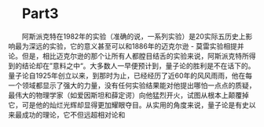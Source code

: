 # &emsp;Part3
  &emsp;&emsp;阿斯派克特在1982年的实验（准确的说，一系列实验）是20实际五历史上影响最为深远的实验，它的意义甚至可以和1886年的迈克尔逊 - 莫雷实验相提并论。但是，相比迈克尔逊的那个让所有人都膛目结舌的实验来说，阿斯派克特所得到的结论却在”意料之中“。大多数人一早便预计到，量子论的胜利是不在话下的。量子论自1925年创立以来，到那时为止，已经经历了近60年的风风雨雨，他在每一个领域都显示了强大的力量，没有任何实验结果能对他提出哪怕一点点的质疑，最伟大的物理学家（如爱因斯坦和薛定谔）向他猛烈开火，试图从根本上颠覆掉它，可是他的灿烂光辉却显得更加耀眼夺目。从实用的角度来说，量子论是有史以来最成功的理论，它不但远超相对论和